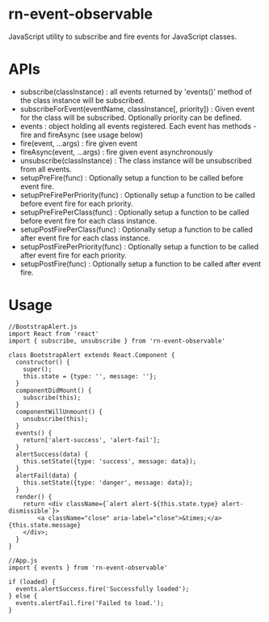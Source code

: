 # rn-event-observable
JavaScript utility to subscribe and fire events for JavaScript classes.

# APIs
- subscribe(classInstance) : all events returned by 'events()' method of the class instance will be subscribed. 
-	subscribeForEvent(eventName, classInstance[, priority]) : Given event for the class will be subscribed. Optionally priority can be defined.
-	events : object holding all events registered. Each event has methods - fire and fireAsync (see usage below)
-	fire(event, ...args) : fire given event
-	fireAsync(event, ...args) : fire given event asynchronously
-	unsubscribe(classInstance) : The class instance will be unsubscribed from all events.
-	setupPreFire(func) : Optionally setup a function to be called before event fire.
-	setupPreFirePerPriority(func) : Optionally setup a function to be called before event fire for each priority.
-	setupPreFirePerClass(func) : Optionally setup a function to be called before event fire for each class instance.
-	setupPostFirePerClass(func) : Optionally setup a function to be called after event fire for each class instance.
-	setupPostFirePerPriority(func) : Optionally setup a function to be called after event fire for each priority.
-	setupPostFire(func) : Optionally setup a function to be called after event fire.

# Usage
```
//BootstrapAlert.js
import React from 'react'
import { subscribe, unsubscribe } from 'rn-event-observable'

class BootstrapAlert extends React.Component {
  constructor() {
  	super();
  	this.state = {type: '', message: ''};
  }
  componentDidMount() {
  	subscribe(this);
  }
  componentWillUnmount() {
  	unsubscribe(this);
  }
  events() {
  	return['alert-success', 'alert-fail'];
  }
  alertSuccess(data) {
  	this.setState({type: 'success', message: data});
  }
  alertFail(data) {
  	this.setState({type: 'danger', message: data});
  }
  render() {
    return <div className={`alert alert-${this.state.type} alert-dismissible`}>
		<a className="close" aria-label="close">&times;</a>{this.state.message}
	</div>;
  }
}

//App.js
import { events } from 'rn-event-observable'

if (loaded) {
  events.alertSuccess.fire('Successfully loaded');
} else {
  events.alertFail.fire('Failed to load.');
}
```
